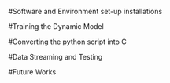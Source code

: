 #Software and Environment set-up installations

#Training the Dynamic Model

#Converting the python script into C

#Data Streaming and Testing

#Future Works
